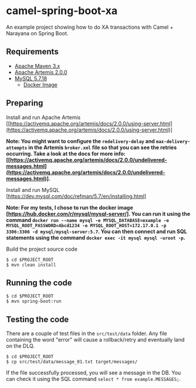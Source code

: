 # camel-spring-boot-xa

An example project showing how to do XA transactions with Camel + Narayana on Spring Boot.

## Requirements

- [Apache Maven 3.x](http://maven.apache.org)
- [Apache Artemis 2.0.0](https://activemq.apache.org/artemis/)
- [MySQL 5.7.18](https://www.mysql.com/oem/)
  - [Docker Image](https://hub.docker.com/r/mysql/mysql-server/)

## Preparing

Install and run Apache Artemis [[https://activemq.apache.org/artemis/docs/2.0.0/using-server.html](https://activemq.apache.org/artemis/docs/2.0.0/using-server.html)]

__Note: You might want to configure the `redelivery-delay` and `max-delivery-attempts` in the Artemis `broker.xml` file so that you can see the retries occurring. Take a look at the docs for more info: [[https://activemq.apache.org/artemis/docs/2.0.0/undelivered-messages.html](https://activemq.apache.org/artemis/docs/2.0.0/undelivered-messages.html)].__

Install and run MySQL [https://dev.mysql.com/doc/refman/5.7/en/installing.html]

__Note: For my tests, I chose to run the docker image [https://hub.docker.com/r/mysql/mysql-server/]. You can run it using the command `docker run --name mysql -e MYSQL_DATABASE=example -e MYSQL_ROOT_PASSWORD=Abcd1234 -e MYSQL_ROOT_HOST=172.17.0.1 -p 3306:3306 -d mysql/mysql-server:5.7`. You can then connect and run SQL statements using the command `docker exec -it mysql mysql -uroot -p`.__

Build the project source code

```
$ cd $PROJECT_ROOT
$ mvn clean install
```

## Running the code

```
$ cd $PROJECT_ROOT
$ mvn spring-boot:run
```

## Testing the code

There are a couple of test files in the `src/test/data` folder. Any file containing the word "error" will cause a rollback/retry and eventually land on the DLQ.

```
$ cd $PROJECT_ROOT
$ cp src/test/data/message_01.txt target/messages/
```

If the file successfully processed, you will see a message in the DB. You can check it using the SQL command `select * from example.MESSAGES;`.